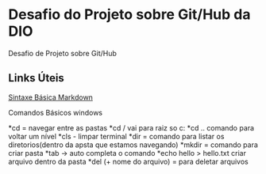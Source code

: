 # Desafio do Projeto sobre Git/Hub da DIO
Desafio de Projeto sobre Git/Hub

## Links Úteis
[Sintaxe Básica Markdown](https://www.markdownguide.org/basic-syntax/)

Comandos Básicos windows

*cd = navegar entre as pastas
*cd / vai para raiz so c:
*cd .. comando para voltar um nível
*cls - limpar terminal
*dir = comando para listar os diretorios(dentro da apsta que estamos navegando)
*mkdir = comando para criar pasta
*tab -> auto completa o comando
*echo hello > hello.txt criar arquivo dentro da pasta
*del (+ nome do arquivo) = para deletar arquivos
